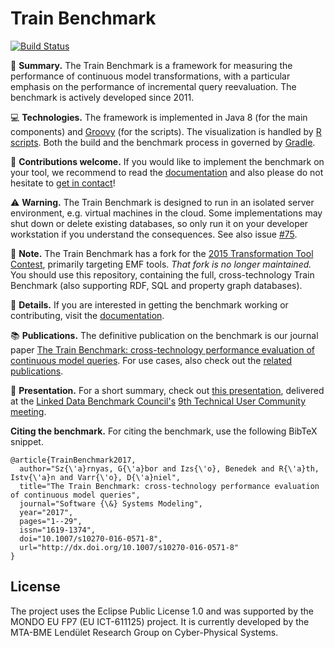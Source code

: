 # Train Benchmark

[![Build Status](https://travis-ci.org/FTSRG/trainbenchmark.svg?branch=master)](https://travis-ci.org/FTSRG/trainbenchmark)

:steam_locomotive: **Summary.** The Train Benchmark is a framework for measuring the performance of continuous model transformations, with a particular emphasis on the performance of incremental query reevaluation. The benchmark is actively developed since 2011.

:computer: **Technologies.** The framework is implemented in Java 8 (for the main components) and [Groovy](http://www.groovy-lang.org/) (for the scripts). The visualization is handled by [R scripts](https://www.r-project.org/). Both the build and the benchmark process in governed by [Gradle](https://gradle.org/).

:wave: **Contributions welcome.** If you would like to implement the benchmark on your tool, we recommend to read the [documentation](docs/) and also please do not hesitate to [get in contact](https://github.com/szarnyasg)!

:warning: **Warning.** The Train Benchmark is designed to run in an isolated server environment, e.g. virtual machines in the cloud. Some implementations may shut down or delete existing databases, so only run it on your developer workstation if you understand the consequences. See also issue [#75](https://github.com/FTSRG/trainbenchmark/issues/75).

:notebook_with_decorative_cover: **Note.** The Train Benchmark has a fork for the [2015 Transformation Tool Contest](https://github.com/FTSRG/trainbenchmark-ttc), primarily targeting EMF tools. _That fork is no longer maintained._ You should use this repository, containing the full, cross-technology Train Benchmark (also supporting RDF, SQL and property graph databases).

:book: **Details.** If you are interested in getting the benchmark working or contributing, visit the [documentation](docs/).

:books: **Publications.** The definitive publication on the benchmark is our journal paper
[The Train Benchmark: cross-technology performance evaluation of continuous model queries](http://link.springer.com/article/10.1007/s10270-016-0571-8). For use cases, also check out the [related publications](https://github.com/FTSRG/publication-pages/wiki/Benchmarking-query-technologies-in-model-driven-scenarios).

:movie_camera: **Presentation.** For a short summary, check out [this presentation](https://www.slideshare.net/szarnyasg/the-train-benchmark-crosstechnology-performance-evaluation-of-continuous-model-queries/), delivered at the [Linked Data Benchmark Council's](http://ldbcouncil.org/) [9th Technical User Community meeting](http://wiki.ldbcouncil.org/pages/viewpage.action?pageId=59277315).

**Citing the benchmark.** For citing the benchmark, use the following BibTeX snippet.

```
@article{TrainBenchmark2017,
  author="Sz{\'a}rnyas, G{\'a}bor and Izs{\'o}, Benedek and R{\'a}th, Istv{\'a}n and Varr{\'o}, D{\'a}niel",
  title="The Train Benchmark: cross-technology performance evaluation of continuous model queries",
  journal="Software {\&} Systems Modeling",
  year="2017",
  pages="1--29",
  issn="1619-1374",
  doi="10.1007/s10270-016-0571-8",
  url="http://dx.doi.org/10.1007/s10270-016-0571-8"
}
```

## License

The project uses the Eclipse Public License 1.0 and was supported by the MONDO EU FP7 (EU ICT-611125) project.
It is currently developed by the MTA-BME Lendület Research Group on Cyber-Physical Systems.
